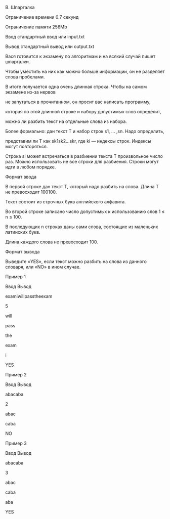 B. Шпаргалка

Ограничение времени	0.7 секунд

Ограничение памяти	256Mb

Ввод	стандартный ввод или input.txt

Вывод	стандартный вывод или output.txt

Вася готовится к экзамену по алгоритмам и на всякий случай пишет шпаргалки.

Чтобы уместить на них как можно больше информации, он не разделяет слова пробелами.

В итоге получается одна очень длинная строка. Чтобы на самом экзамене из-за нервов

не запутаться в прочитанном, он просит вас написать программу,

которая по этой длинной строке и набору допустимых слов определит,

можно ли разбить текст на отдельные слова из набора.

Более формально: дан текст T и набор строк s1, ... ,sn. Надо определить, 

представим ли T как sk1sk2...skr, где ki — индексы строк. Индексы могут повторяться. 

Строка si может встречаться в разбиении текста T произвольное число раз. Можно использовать не все строки для разбиения. Строки могут идти в любом порядке.

Формат ввода

В первой строке дан текст T, который надо разбить на слова. Длина T не превосходит 100100. 

Текст состоит из строчных букв английского алфавита.

Во второй строке записано число допустимых к использованию слов 1 ≤ n ≤ 100.

В последующих n строках даны сами слова, состоящие из маленьких латинских букв. 

Длина каждого слова не превосходит 100.

Формат вывода

Выведите «YES», если текст можно разбить на слова из данного словаря, или «NO» в ином случае.

Пример 1

Ввод	Вывод

examiwillpasstheexam

5

will

pass

the

exam

i

YES

Пример 2

Ввод	Вывод

abacaba

2

abac

caba

NO

Пример 3

Ввод	Вывод

abacaba

3

abac

caba

aba

YES

